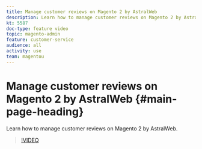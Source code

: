 ```yaml
---
title: Manage customer reviews on Magento 2 by AstralWeb
description: Learn how to manage customer reviews on Magento 2 by AstralWeb.
kt: 5587
doc-type: feature video
topic: magento-admin
feature: customer-service
audience: all
activity: use
team: magentou
---
```


# Manage customer reviews on Magento 2 by AstralWeb {#main-page-heading}

Learn how to manage customer reviews on Magento 2 by AstralWeb.

>[!VIDEO](https://video.tv.adobe.com/v/35745?quality=12&learn=on)
